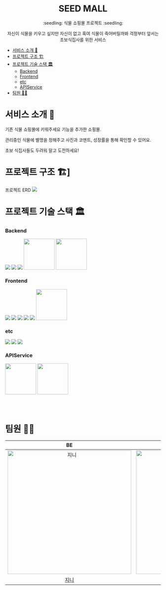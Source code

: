 <h1 align="middle"> SEED MALL </h1>
<p align="middle"> :seedling: 식물 쇼핑몰 프로젝트 :seedling: </p>
<p align="middle">자신이 식물을 키우고 싶지만 자신이 없고 혹여 식물이 죽어버릴까봐 걱정부터 앞서는 초보식집사를 위한 서비스 </p>

- [서비스 소개 📝](#서비스-소개-)
- [프로젝트 구조 🏗](#프로젝트-구조-)
- [프로젝트 기술 스택 🏛](#프로젝트-기술-스택-)
    - [Backend](#backend)
    - [Frontend](#frontend)
    - [etc](#etc)
    - [APIService](#apiservice)
- [팀원 🤼‍♀️](#팀원-️)

# 서비스 소개 📝

기존 식물 쇼핑몰에 키워주세요 기능을 추가한 쇼핑몰.

관리중인 식물에 별명을 정해주고 사진과 코멘트, 성장률을 통해 확인할 수 있어요.

초보 식집사들도 두려워 말고 도전하세요!


# 프로젝트 구조 🏗]
프로젝트 ERD 
<img src = "https://user-images.githubusercontent.com/84952669/214562428-25230c91-5534-4cef-ba78-6bb1ed91ba1e.png">

# 프로젝트 기술 스택 🏛

### Backend
<img src="https://img.shields.io/badge/JAVA-007396?style=for-the-badge&logo=java&logoColor=white"> <img src="https://img.shields.io/badge/Spring-6DB33F?style=for-the-badge&logo=Spring&logoColor=white"> <img src="https://img.shields.io/badge/oracle-F80000?style=for-the-badge&logo=oracle&logoColor=white"> <img src="https://user-images.githubusercontent.com/84952669/214566438-aa7a3ac1-22c8-4e2e-b514-9dccc4f8c6a0.png" width="100"> <img src="https://user-images.githubusercontent.com/84952669/214566737-fff8e1d9-f674-442c-9212-ecd167f11ab5.png" width="100">

### Frontend
<img src="https://img.shields.io/badge/javascript-F7DF1E?style=for-the-badge&logo=javascript&logoColor=black"> <img src="https://img.shields.io/badge/jquery-0769AD?style=for-the-badge&logo=jquery&logoColor=white"> <img src="https://img.shields.io/badge/html-E34F26?style=for-the-badge&logo=html5&logoColor=white"> <img src="https://img.shields.io/badge/css-1572B6?style=for-the-badge&logo=css3&logoColor=white"> <img src="https://img.shields.io/badge/bootstrap-7952B3?style=for-the-badge&logo=bootstrap&logoColor=white"> <img src="https://user-images.githubusercontent.com/84952669/214567184-b5197a1d-36ab-4929-8e77-713869607928.png" width="100">

### etc
<img src="https://img.shields.io/badge/git-F05032?style=for-the-badge&logo=git&logoColor=white"> <img src="https://img.shields.io/badge/github-181717?style=for-the-badge&logo=github&logoColor=white"> <img src="https://img.shields.io/badge/fontawesome-339AF0?style=for-the-badge&logo=fontawesome&logoColor=white">


### APIService
<img src="https://user-images.githubusercontent.com/84952669/214567452-fc83e44e-db50-4a3b-a30a-511f59965e56.png" width="100"> <img src="https://user-images.githubusercontent.com/84952669/214567517-151e0555-36cc-4a07-80aa-b403e24bdab6.png" width="100">

<br><br>
# 팀원 🤼‍♀️

| BE | BE | BE  | BE | BE |
| :-----: | :-----: | :-----:  | :-----: | :-----:  |
| <img src="https://avatars.githubusercontent.com/u/84952669?v=4" width=400px alt="지니"/>  | <img src="https://avatars.githubusercontent.com/u/116619068?v=4" width=400px alt="오바마"/>  | <img src="https://avatars.githubusercontent.com/u/116619026?v=4" width=400px alt="다앵"/>   | <img src="https://avatars.githubusercontent.com/u/114588372?v=4" width=400px alt="호야"/>  | <img src="https://avatars.githubusercontent.com/u/98315924?v=4" width=400px alt="양세바리"/>  |
| [지니](https://github.com/ckdwls2718) | [오바마](https://github.com/xoxobama)  | [다앵](https://github.com/pveh55)   | [호야](https://github.com/ukju73) | [양세바리](https://github.com/potatooman) |
